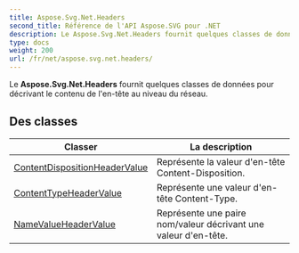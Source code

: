 ```yaml
---
title: Aspose.Svg.Net.Headers
second_title: Référence de l'API Aspose.SVG pour .NET
description: Le Aspose.Svg.Net.Headers fournit quelques classes de données pour décrivant le contenu de lentête au niveau du réseau.
type: docs
weight: 200
url: /fr/net/aspose.svg.net.headers/
---
```

Le **Aspose.Svg.Net.Headers** fournit quelques classes de données pour décrivant le contenu de l'en-tête au niveau du réseau.

## Des classes

| Classer | La description |
| --- | --- |
| [ContentDispositionHeaderValue](./contentdispositionheadervalue/) | Représente la valeur d'en-tête Content-Disposition. |
| [ContentTypeHeaderValue](./contenttypeheadervalue/) | Représente une valeur d'en-tête Content-Type. |
| [NameValueHeaderValue](./namevalueheadervalue/) | Représente une paire nom/valeur décrivant une valeur d'en-tête. |


